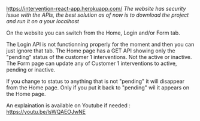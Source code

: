 https://intervention-react-app.herokuapp.com/
*The website has security issue with the APIs, the best solution as of now is to download the project and run it on a your localhost*

On the website you can switch from the Home, Login and/or Form tab.

The Login API is not functionning properly for the moment and then you can just ignore that tab. 
The Home page has a GET API showing only the "pending" status of the customer 1 interventions. Not the active or inactive.
The Form page can update any of Customer 1 interventions to active, pending or inactive. 

If you change to status to anything that is not "pending" it will disappear from the Home page. Only if you put it back to "pending" wil it appears on
the Home page.

An explaination is available on Youtube if needed : https://youtu.be/lsWQAEOJwNE
